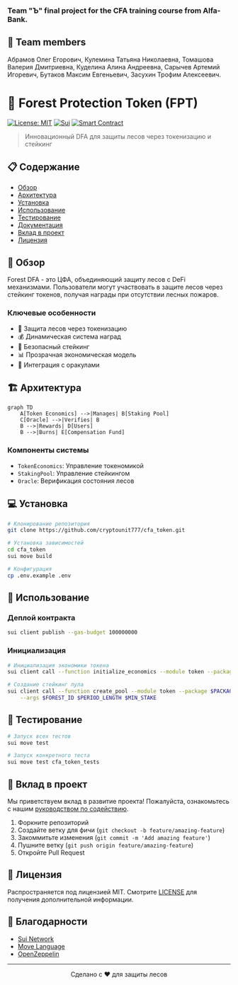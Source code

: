 ### Team "Ъ" final project for the CFA training course from Alfa-Bank. 

## 🤝 Team members
Абрамов Олег Егорович,
Кулемина Татьяна Николаевна,
Томашова Валерия Дмитриевна,
Куделина Алина Андреевна,
Сарычев Артемий Игоревич,
Бутаков Максим Евгеньевич,
Засухин Трофим Алексеевич.


# 🌳 Forest Protection Token (FPT)
[![License: MIT](https://img.shields.io/badge/License-MIT-yellow.svg)](https://opensource.org/licenses/MIT)
[![Sui](https://img.shields.io/badge/Sui-Network-blue)](https://sui.io/)
[![Smart Contract](https://img.shields.io/badge/Smart%20Contract-Move-green)](https://github.com/your-repo)
> Инновационный DFA для защиты лесов через токенизацию и стейкинг


## 📋 Содержание
- [Обзор](#-обзор)
- [Архитектура](#-архитектура)
- [Установка](#-установка)
- [Использование](#-использование)
- [Тестирование](#-тестирование)
- [Документация](#-документация)
- [Вклад в проект](#-вклад-в-проект)
- [Лицензия](#-лицензия)


## 🎯 Обзор
Forest DFA - это ЦФА, объединяющий защиту лесов с DeFi механизмами. Пользователи могут участвовать в защите лесов через стейкинг токенов, получая награды при отсутствии лесных пожаров.


### Ключевые особенности
- 🌿 Защита лесов через токенизацию
- 💰 Динамическая система наград
- 🔐 Безопасный стейкинг
- 📊 Прозрачная экономическая модель
- 🤝 Интеграция с оракулами


## 🏗 Архитектура
```mermaid
graph TD
    A[Token Economics] -->|Manages| B[Staking Pool]
    C[Oracle] -->|Verifies| B
    B -->|Rewards| D[Users]
    B -->|Burns| E[Compensation Fund]
```


### Компоненты системы
- `TokenEconomics`: Управление токеномикой
- `StakingPool`: Управление стейкингом
- `Oracle`: Верификация состояния лесов


## 💻 Установка
```bash
# Клонирование репозитория
git clone https://github.com/cryptounit777/cfa_token.git

# Установка зависимостей
cd cfa_token
sui move build

# Конфигурация
cp .env.example .env
```


## 🚀 Использование
### Деплой контракта
```bash
sui client publish --gas-budget 100000000
```


### Инициализация
```bash
# Инициализация экономики токена
sui client call --function initialize_economics --module token --package $PACKAGE_ID

# Создание стейкинг пула
sui client call --function create_pool --module token --package $PACKAGE_ID \
    --args $FOREST_ID $PERIOD_LENGTH $MIN_STAKE
```


## 🧪 Тестирование
```bash
# Запуск всех тестов
sui move test

# Запуск конкретного теста
sui move test cfa_token_tests
```

## 🤝 Вклад в проект
Мы приветствуем вклад в развитие проекта! Пожалуйста, ознакомьтесь с нашим [руководством по содействию](CONTRIBUTING.md).
1. Форкните репозиторий
2. Создайте ветку для фичи (`git checkout -b feature/amazing-feature`)
3. Закоммитьте изменения (`git commit -m 'Add amazing feature'`)
4. Пушните ветку (`git push origin feature/amazing-feature`)
5. Откройте Pull Request

## 📄 Лицензия
Распространяется под лицензией MIT. Смотрите [LICENSE](LICENSE) для получения дополнительной информации.

## 🙏 Благодарности
- [Sui Network](https://sui.io/)
- [Move Language](https://github.com/move-language/move)
- [OpenZeppelin](https://openzeppelin.com/)

---
<p align="center">
Сделано с ❤️ для защиты лесов
</p>
